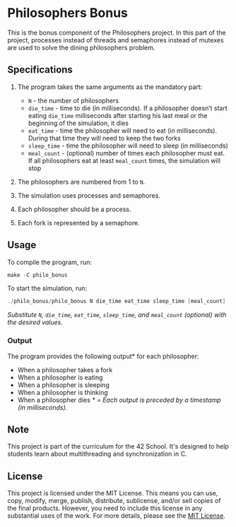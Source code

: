 # Philosophers Bonus
This is the bonus component of the Philosophers project. In this part of the project, processes instead of threads and semaphores instead of mutexes are used to solve the dining philosophers problem.

## Specifications
1. The program takes the same arguments as the mandatory part:

	- `N` - the number of philosophers
	- `die_time` - time to die (in milliseconds). If a philosopher doesn’t start eating `die_time` milliseconds after starting his last meal or the beginning of the simulation, it dies
	- `eat_time` - time the philosopher will need to eat (in milliseconds). During that time they will need to keep the two forks
	- `sleep_time` - time the philosopher will need to sleep (in milliseconds)
	- `meal_count` - (optional) number of times each philosopher must eat. If all philosophers eat at least `meal_count` times, the simulation will stop
1. The philosophers are numbered from 1 to `N`.
1. The simulation uses processes and semaphores.
1. Each philosopher should be a process.
1. Each fork is represented by a semaphore.

## Usage
To compile the program, run:
``` C
make -C philo_bonus
```

To start the simulation, run:
``` C
./philo_bonus/philo_bonus N die_time eat_time sleep_time [meal_count]
```

_Substitute `N`, `die_time`, `eat_time`, `sleep_time`, and `meal_count` (optional) with the desired values._

### Output
The program provides the following output* for each philosopher:

- When a philosopher takes a fork
- When a philosopher is eating
- When a philosopher is sleeping
- When a philosopher is thinking
- When a philosopher dies
_* = Each output is preceded by a timestamp (in milliseconds)._

## Note
This project is part of the curriculum for the 42 School. It's designed to help students learn about multithreading and synchronization in C.

## License
This project is licensed under the MIT License. This means you can use, copy, modify, merge, publish, distribute, sublicense, and/or sell copies of the final products. However, you need to include this license in any substantial uses of the work. For more details, please see the [MIT License](../LICENSE).
